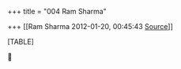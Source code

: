 +++
title = "004 Ram Sharma"

+++
[[Ram Sharma	2012-01-20, 00:45:43 [Source](https://groups.google.com/g/bvparishat/c/MfO6kiMb9qU)]]



[TABLE]



